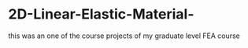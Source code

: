 # 2D-Linear-Elastic-Material-
this was an one of the course projects of my graduate level FEA course 
